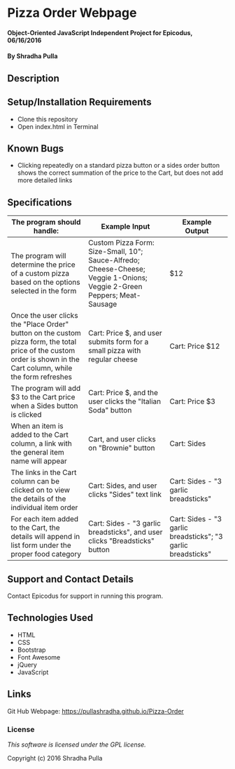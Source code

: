 # Pizza Order Webpage

#### Object-Oriented JavaScript Independent Project for Epicodus, 06/16/2016

#### By Shradha Pulla

## Description


## Setup/Installation Requirements

* Clone this repository
* Open index.html in Terminal

## Known Bugs

* Clicking repeatedly on a standard pizza button or a sides order button shows the correct summation of the price to the Cart, but does not add more detailed links

## Specifications

The program should handle: | Example Input | Example Output
----- | ----- | -----
The program will determine the price of a custom pizza based on the options selected in the form | Custom Pizza Form: Size-Small, 10"; Sauce-Alfredo; Cheese-Cheese; Veggie 1-Onions; Veggie 2-Green Peppers; Meat-Sausage | $12
Once the user clicks the "Place Order" button on the custom pizza form, the total price of the custom order is shown in the Cart column, while the form refreshes | Cart: Price $, and user submits form for a small pizza with regular cheese | Cart: Price $12
The program will add $3 to the Cart price when a Sides button is clicked | Cart: Price $, and the user clicks the "Italian Soda" button | Cart: Price $3
When an item is added to the Cart column, a link with the general item name will appear | Cart, and user clicks on "Brownie" button | Cart: Sides
The links in the Cart column can be clicked on to view the details of the individual item order | Cart: Sides, and user clicks "Sides" text link | Cart: Sides - "3 garlic breadsticks"
For each item added to the Cart, the details will append in list form under the proper food category | Cart: Sides - "3 garlic breadsticks", and user clicks "Breadsticks" button   | Cart: Sides - "3 garlic breadsticks"; "3 garlic breadsticks"

## Support and Contact Details

Contact Epicodus for support in running this program.

## Technologies Used

* HTML
* CSS
* Bootstrap
* Font Awesome
* jQuery
* JavaScript

## Links

Git Hub Webpage: https://pullashradha.github.io/Pizza-Order

### License

*This software is licensed under the GPL license.*

Copyright (c) 2016 Shradha Pulla
